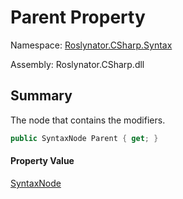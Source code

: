 # Parent Property

Namespace: [Roslynator.CSharp.Syntax](../../README.md)

Assembly: Roslynator\.CSharp\.dll

## Summary

The node that contains the modifiers\.

```csharp
public SyntaxNode Parent { get; }
```

#### Property Value

[SyntaxNode](https://docs.microsoft.com/en-us/dotnet/api/microsoft.codeanalysis.syntaxnode)


